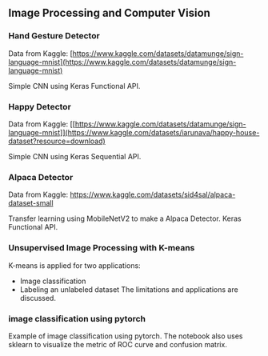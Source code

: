 ## Image Processing and Computer Vision

### Hand Gesture Detector
Data from Kaggle: [https://www.kaggle.com/datasets/datamunge/sign-language-mnist](https://www.kaggle.com/datasets/datamunge/sign-language-mnist)

Simple CNN using Keras Functional API.

### Happy Detector
Data from Kaggle: [[https://www.kaggle.com/datasets/datamunge/sign-language-mnist]](https://www.kaggle.com/datasets/iarunava/happy-house-dataset?resource=download)

Simple CNN using Keras Sequential API.

### Alpaca Detector
Data from Kaggle: https://www.kaggle.com/datasets/sid4sal/alpaca-dataset-small

Transfer learning using MobileNetV2 to make a Alpaca Detector. Keras Functional API. 

### Unsupervised Image Processing with K-means
K-means is applied for two applications:
- Image classification
- Labeling an unlabeled dataset
The limitations and applications are discussed.

### image classification using pytorch
Example of image classification using pytorch. The notebook also uses sklearn to visualize the metric of ROC curve and confusion matrix.

